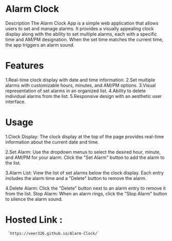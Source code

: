 
# Alarm Clock
Description
The Alarm Clock App is a simple web application that allows users to set and manage alarms. It provides a visually appealing clock display along with the ability to set multiple alarms, each with a specific time and AM/PM designation. When the set time matches the current time, the app triggers an alarm sound.

# Features
1.Real-time clock display with date and time information.
2.Set multiple alarms with customizable hours, minutes, and AM/PM options.
3.Visual representation of set alarms in an organized list.
4.Ability to delete individual alarms from the list.
5.Responsive design with an aesthetic user interface.
# Usage
1.Clock Display:
The clock display at the top of the page provides real-time information about the current date and time.

2.Set Alarm:
Use the dropdown menus to select the desired hour, minute, and AM/PM for your alarm.
Click the "Set Alarm" button to add the alarm to the list.

3.Alarm List:
View the list of set alarms below the clock display.
Each entry includes the alarm time and a "Delete" button to remove the alarm.

4.Delete Alarm:
Click the "Delete" button next to an alarm entry to remove it from the list.
Stop Alarm:
When an alarm rings, click the "Stop Alarm" button to silence the alarm sound.

# Hosted Link :

     `https://veer326.github.io/Alarm-Clock/`
